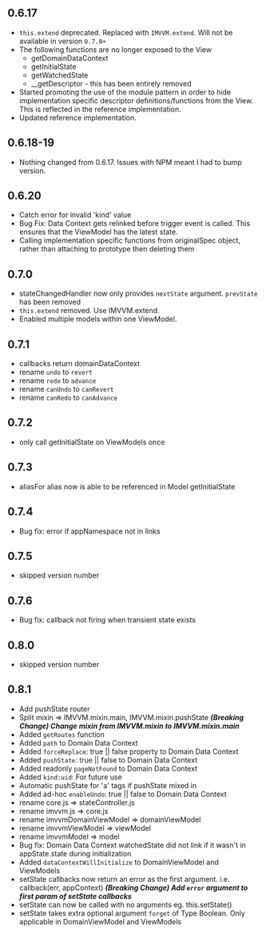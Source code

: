 ## 0.6.17

 - `this.extend` deprecated. Replaced with `IMVVM.extend`. Will not be available in version `0.7.0+`
 - The following functions are no longer exposed to the View
     + getDomainDataContext
     + getInitialState
     + getWatchedState
     + \_\_getDescriptor - this has been entirely removed
 - Started promoting the use of the module pattern in order to hide implementation specific descriptor definitions/functions from the View. This is reflected in the reference implementation.
 - Updated reference implementation.

## 0.6.18-19

 - Nothing changed from 0.6.17. Issues with NPM meant I had to bump version.

## 0.6.20

 - Catch error for invalid 'kind' value
 - Bug Fix: Data Context gets relinked before trigger event is called. This ensures that the ViewModel has the latest state.
 - Calling implementation specific functions from originalSpec object, rather than attaching to prototype then deleting them

## 0.7.0

- stateChangedHandler now only provides `nextState` argument. `prevState` has been removed
- `this.extend` removed. Use IMVVM.extend.
- Enabled multiple models within one ViewModel.

## 0.7.1

- callbacks return domainDataContext
- rename `undo` to `revert`
- rename `redo` to `advance`
- rename `canUndo` to `canRevert`
- rename `canRedo` to `canAdvance`

## 0.7.2

- only call getInitialState on ViewModels once

## 0.7.3

- aliasFor alias now is able to be referenced in Model getInitialState

## 0.7.4

- Bug fix: error if appNamespace not in links

## 0.7.5

- skipped version number

## 0.7.6

- Bug fix: callback not firing when transient state exists

## 0.8.0

- skipped version number
 
## 0.8.1

- Add pushState router
- Split mixin => IMVVM.mixin.main, IMVVM.mixin.pushState ***(Breaking Change) Change mixin from IMVVM.mixin to IMVVM.mixin.main***
- Added `getRoutes` function
- Added `path` to Domain Data Context
- Added `forceReplace`: true || false property to Domain Data Context
- Added `pushState`: true || false to Domain Data Context
- Added readonly `pageNotFound` to Domain Data Context
- Added `kind:uid`: For future use
- Automatic pushState for 'a' tags if pushState mixed in
- Added ad-hoc `enableUndo`: true || false to Domain Data Context
- rename core.js => stateController.js
- rename imvvm.js => core.js
- rename imvvmDomainViewModel => domainViewModel
- rename imvvmViewModel => viewModel
- rename imvvmModel => model
- Bug fix: Domain Data Context watchedState did not link if it wasn't in appState.state during initialization
- Added `dataContextWillInitialize` to DomainViewModel and ViewModels
- setState callbacks now return an error as the first argument. i.e. callback(err, appContext) ***(Breaking Change) Add `error` argument to first param of setState callbacks***
- setState can now be called with no arguments eg. this.setState() 
- setState takes extra optional argument `forget` of Type Boolean. Only applicable in DomainViewModel and ViewModels
